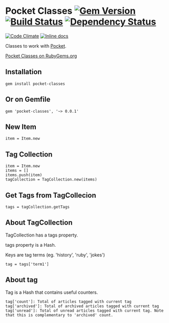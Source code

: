 # Pocket Classes [![Gem Version](https://badge.fury.io/rb/pocket-classes.svg)](http://badge.fury.io/rb/pocket-classes) [![Build Status](https://travis-ci.org/HartasCuerdas/pocket-classes.svg?branch=master)](https://travis-ci.org/HartasCuerdas/pocket-classes) [![Dependency Status](https://gemnasium.com/HartasCuerdas/pocket-classes.svg)](https://gemnasium.com/HartasCuerdas/pocket-classes)

[![Code Climate](https://codeclimate.com/github/HartasCuerdas/pocket-classes/badges/gpa.svg)](https://codeclimate.com/github/HartasCuerdas/pocket-classes) [![Inline docs](http://inch-ci.org/github/HartasCuerdas/pocket-classes.svg?branch=master&style=flat-square)](http://inch-ci.org/github/HartasCuerdas/pocket-classes)

Classes to work with [Pocket](http://getpocket.com).

[Pocket Classes on RubyGems.org](https://rubygems.org/gems/pocket-classes)

## Installation

    gem install pocket-classes

## Or on Gemfile

    gem 'pocket-classes', '~> 0.0.1'

## New Item

    item = Item.new

## Tag Collection

    item = Item.new
    items = []
    items.push(item)
    tagCollection = TagCollection.new(items)

## Get Tags from TagCollecion

    tags = tagCollection.getTags

## About TagCollection

  TagCollection has a tags property.
  
  tags property is a Hash.

  Keys are tag terms (eg. 'history', 'ruby', 'jokes')

    tag = tags['term1']

## About tag

  Tag is a Hash that contains useful counters.

    tag['count']: Total of articles tagged with current tag
    tag['archived']: Total of archived articles tagged with current tag
    tag['unread']: Total of unread articles tagged with current tag. Note that this is complementary to 'archived' count.
